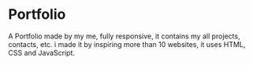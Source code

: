 # Portfolio
A Portfolio made by my me, fully responsive, it contains my all projects, contacts, etc. i made it by inspiring more than 10 websites, it uses HTML, CSS and JavaScript.
